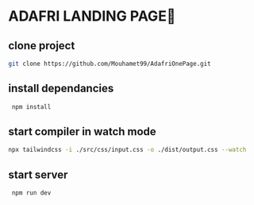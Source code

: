 # ADAFRI LANDING PAGE🚀

## clone project

```sh
git clone https://github.com/Mouhamet99/AdafriOnePage.git
```

## install dependancies

```sh
 npm install
```

## start compiler in watch mode

```sh
npx tailwindcss -i ./src/css/input.css -o ./dist/output.css --watch
```

## start server

```sh
 npm run dev
```
